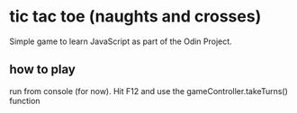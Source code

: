 # tic tac toe (naughts and crosses)
Simple game to learn JavaScript as part of the Odin Project.

## how to play
run from console (for now). Hit F12 and use the gameController.takeTurns() function
